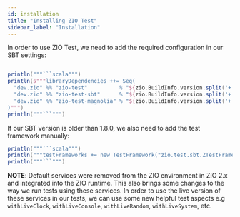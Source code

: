 ```yaml
---
id: installation
title: "Installing ZIO Test"
sidebar_label: "Installation"
---
```


In order to use ZIO Test, we need to add the required configuration in our SBT settings:

```scala mdoc:passthrough

println("""```scala""")
println(s"""libraryDependencies ++= Seq(
  "dev.zio" %% "zio-test"          % "${zio.BuildInfo.version.split('+').head}" % Test,
  "dev.zio" %% "zio-test-sbt"      % "${zio.BuildInfo.version.split('+').head}" % Test,
  "dev.zio" %% "zio-test-magnolia" % "${zio.BuildInfo.version.split('+').head}" % Test
)""")
println("""```""")
```


If our SBT version is older than 1.8.0, we also need to add the test framework manually:
```scala mdoc:passthrough
println("""```scala""")
println("""testFrameworks += new TestFramework("zio.test.sbt.ZTestFramework")""")
println("""```""")
```


**NOTE**: Default services were removed from the ZIO environment in ZIO 2.x and integrated into the ZIO runtime. This also brings some changes to the way we run tests using these services. In order to use the live version of these services in our tests, we can use some new helpful test aspects e.g `withLiveClock`, `withLiveConsole`, `withLiveRandom`, `withLiveSystem`, etc.
